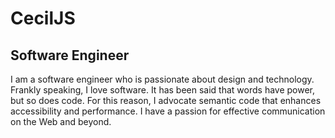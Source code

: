 # CecilJS

## Software Engineer

I am a software engineer who is passionate about design and technology. Frankly speaking, I love software. It has been said that words have power, but so does code. For this reason, I advocate semantic code that enhances accessibility and performance. I have a passion for effective communication on the Web and beyond.